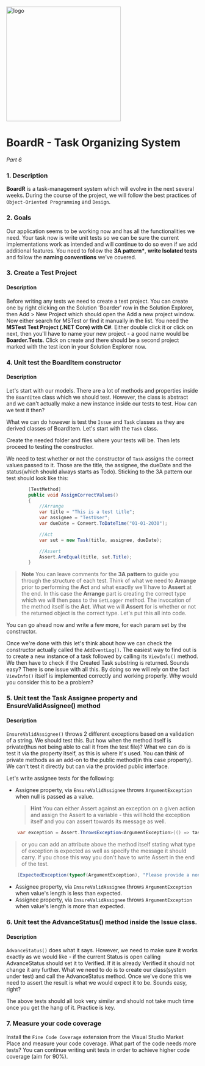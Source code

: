 <img src="https://webassets.telerikacademy.com/images/default-source/logos/telerik-academy.svg)" alt="logo" width="300px" style="margin-top: 20px;"/>

# BoardR - Task Organizing System

_Part 6_

### 1. Description

**BoardR** is a task-management system which will evolve in the next several weeks. During the course of the project, we will follow the best practices of `Object-Oriented Programming` and `Design`.

### 2. Goals

Our application seems to be working now and has all the functionalities we need. Your task now is write unit tests so we can be sure the current implementations work as intended and will continue to do so even if we add additional features.
You need to follow the **3A pattern\***, **write Isolated tests** and follow the **naming conventions** we've covered.

### 3. Create a Test Project

#### Description

Before writing any tests we need to create a test project. You can create one by right clicking on the Solution 'Boarder' row in the Solution Explorer, then Add > New Project which should open the Add a new project window. Now either search for MSTest or find it manually in the list. You need the **MSTest Test Project (.NET Core) with C#**. Either double click it or click on next, then you'll have to name your new project - a good name would be **Boarder.Tests**. Click on create and there should be a second project marked with the test icon in your Solution Explorer now.

### 4. Unit test the BoardItem constructor

#### Description

Let's start with our models. There are a lot of methods and properties inside the `BoardItem` class which we should test. However, the class is abstract and we can't actually make a new instance inside our tests to test. How can we test it then?

What we can do however is test the `Issue` and `Task` classes as they are derived classes of BoardItem. Let's start with the `Task` class.

Create the needed folder and files where your tests will be. Then lets proceed to testing the constructor.

We need to test whether or not the constructor of `Task` assigns the correct values passed to it. Those are the title, the assignee, the dueDate and the status(which should always starts as Todo). Sticking to the 3A pattern our test should look like this:

```cs
        [TestMethod]
        public void AssignCorrectValues()
        {
            //Arrange
            var title = "This is a test title";
            var assignee = "TestUser";
            var dueDate = Convert.ToDateTime("01-01-2030");

            //Act
            var sut = new Task(title, assignee, dueDate);

            //Assert
            Assert.AreEqual(title, sut.Title);
        }
```

> **Note** You can leave comments for the **3A pattern** to guide you through the structure of each test. Think of what we need to **Arrange** prior to performing the **Act** and what exactly we'll have to **Assert** at the end. In this case the **Arrange** part is creating the correct type which we will then pass to the `GetLogger` method. The invocation of the method itself is the **Act**. What we will **Assert** for is whether or not the returned object is the correct type. Let's put this all into code.

You can go ahead now and write a few more, for each param set by the constructor.

Once we're done with this let's think about how we can check the constructor actually called the `AddEventLog()`. The easiest way to find out is to create a new instance of a task followed by calling its `ViewInfo()` method. We then have to check if the Created Task substring is returned. Sounds easy? There is one issue with all this. By doing so we will rely on the fact `ViewInfo()` itself is implemented correctly and working properly. Why would you consider this to be a problem?

### 5. Unit test the Task Assignee property and EnsureValidAssignee() method

#### Description

`EnsureValidAssignee()` throws 2 different exceptions based on a validation of a string. We should test this. But how when the method itself is private(thus not being able to call it from the test file)? What we can do is test it via the property itself, as this is where it's used. You can think of private methods as an add-on to the public method(in this case property). We can't test it directly but can via the provided public interface.

Let's write assignee tests for the following:

- Assignee property, via `EnsureValidAssignee` throws `ArgumentException` when null is passed as a value.
  > **Hint** You can either Assert against an exception on a given action and assign the Assert to a variable - this will hold the exception itself and you can assert towards its message as well.

```cs
    var exception = Assert.ThrowsException<ArgumentException>(() => task.Assignee = null);
```

> or you can add an attribute above the method itself stating what type of exception is expected as well as specify the message it should carry. If you chose this way you don't have to write Assert in the end of the test.

```cs
    [ExpectedException(typeof(ArgumentException), "Please provide a non-null or empty value")]
```

- Assignee property, via `EnsureValidAssignee` throws `ArgumentException` when value's length is less than expected.
- Assignee property, via `EnsureValidAssignee` throws `ArgumentException` when value's length is more than expected.

### 6. Unit test the AdvanceStatus() method inside the Issue class.

#### Description

`AdvanceStatus()` does what it says. However, we need to make sure it works exactly as we would like - if the current Status is open calling AdvanceStatus should set it to Verified. If it is already Verified it should not change it any further. What we need to do is to create our class(system under test) and call the AdvanceStatus method. Once we've done this we need to assert the result is what we would expect it to be. Sounds easy, right?

The above tests should all look very similar and should not take much time once you get the hang of it. Practice is key.

### 7. Measure your code coverage

Install the `Fine Code Coverage` extension from the Visual Studio Market Place and measure your code coverage. What part of the code needs more tests? You can continue writing unit tests in order to achieve higher code coverage (aim for 90%).

